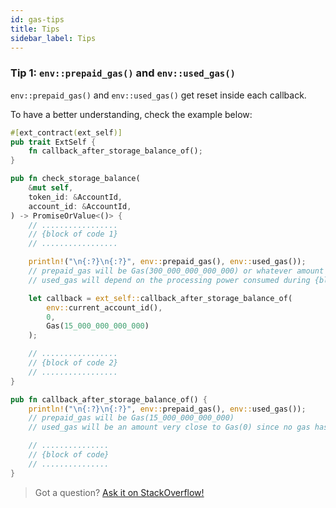 ```yaml
---
id: gas-tips
title: Tips
sidebar_label: Tips
---
```


### Tip 1: `env::prepaid_gas()` and `env::used_gas()`

`env::prepaid_gas()` and `env::used_gas()` get reset inside each callback.  

To have a better understanding, check the example below:
```rust
#[ext_contract(ext_self)]
pub trait ExtSelf {
    fn callback_after_storage_balance_of();
}

pub fn check_storage_balance(
    &mut self,
    token_id: &AccountId,
    account_id: &AccountId,
) -> PromiseOrValue<()> {
    // .................
    // {block of code 1}
    // .................

    println!("\n{:?}\n{:?}", env::prepaid_gas(), env::used_gas());
    // prepaid_gas will be Gas(300_000_000_000_000) or whatever amount has been paid by the caller in anticipation for this call
    // used_gas will depend on the processing power consumed during {block of code 1}

    let callback = ext_self::callback_after_storage_balance_of(
        env::current_account_id(),
        0,
        Gas(15_000_000_000_000)
    );

    // .................
    // {block of code 2}
    // .................
}

pub fn callback_after_storage_balance_of() {
    println!("\n{:?}\n{:?}", env::prepaid_gas(), env::used_gas());
    // prepaid_gas will be Gas(15_000_000_000_000)
    // used_gas will be an amount very close to Gas(0) since no gas has been used in this function yet

    // ...............
    // {block of code}
    // ...............
}
```

> Got a question?
> <a href="https://stackoverflow.com/questions/tagged/nearprotocol">
> <h8>Ask it on StackOverflow!</h8></a>

